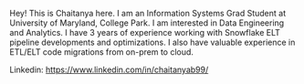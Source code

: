 Hey! This is Chaitanya here. I am an Information Systems Grad Student at University of Maryland, College Park. 
I am interested in Data Engineering and Analytics. 
I have 3 years of experience working with Snowflake ELT pipeline developments and optimizations. I also have valuable experience in ETL/ELT code migrations from on-prem to cloud.

Linkedin: https://www.linkedin.com/in/chaitanyab99/
